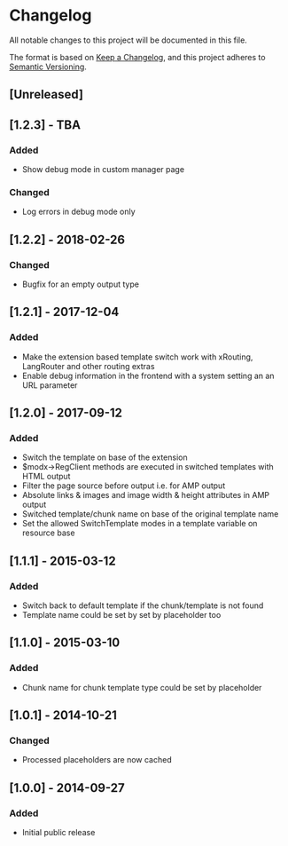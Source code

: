 # Changelog
All notable changes to this project will be documented in this file.

The format is based on [Keep a Changelog](https://keepachangelog.com/en/1.0.0/),
and this project adheres to [Semantic Versioning](https://semver.org/spec/v2.0.0.html).

## [Unreleased]

## [1.2.3] - TBA
### Added
- Show debug mode in custom manager page
### Changed
- Log errors in debug mode only

## [1.2.2] - 2018-02-26
### Changed
- Bugfix for an empty output type

## [1.2.1] - 2017-12-04
### Added
- Make the extension based template switch work with xRouting, LangRouter and other routing extras
- Enable debug information in the frontend with a system setting an an URL parameter

## [1.2.0] - 2017-09-12
### Added
- Switch the template on base of the extension
- $modx->RegClient methods are executed in switched templates with HTML output
- Filter the page source before output i.e. for AMP output
- Absolute links & images and image width & height attributes in AMP output
- Switched template/chunk name on base of the original template name
- Set the allowed SwitchTemplate modes in a template variable on resource base

## [1.1.1] - 2015-03-12
### Added
- Switch back to default template if the chunk/template is not found
- Template name could be set by set by placeholder too

## [1.1.0] - 2015-03-10
### Added
- Chunk name for chunk template type could be set by placeholder

## [1.0.1] - 2014-10-21
### Changed
- Processed placeholders are now cached

## [1.0.0] - 2014-09-27
### Added
- Initial public release
